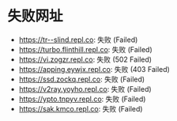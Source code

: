 # 失败网址
- https://tr--slind.repl.co: 失败 (Failed)
- https://turbo.flinthill.repl.co: 失败 (Failed)
- https://vi.zogzr.repl.co: 失败 (502
Failed)
- https://apping.eywjx.repl.co: 失败 (403
Failed)
- https://ssd.zockq.repl.co: 失败 (Failed)
- https://v2ray.yoyho.repl.co: 失败 (Failed)
- https://ypto.tnpyv.repl.co: 失败 (Failed)
- https://sak.kmco.repl.co: 失败 (Failed)
